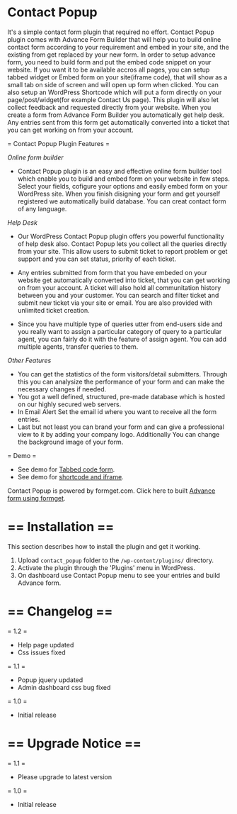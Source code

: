 # Contact Popup

It's a simple contact form plugin that required no effort. Contact Popup plugin comes with Advance Form Builder that will help you to build online contact form according to your requirement and embed in your site, and the existing from get replaced by your new form. In order to setup advance form, you need to build form and put the embed code snippet on your website. If you want it to be available accros all pages, you can setup tabbed widget or Embed form on your site(iframe code), that will show as a small tab on side of screen and will open up form when clicked. You can also setup an WordPress Shortcode which will put a form directly on your page/post/widget(for example Contact Us page). This plugin will also let collect feedback and requested directly from your website. When you create a form from Advance Form Builder you automatically get help desk. Any entries sent from this form get automatically converted into a ticket that you can get working on from your account.


= Contact Popup Plugin Features =

*Online form builder*


* Contact Popup plugin is an easy and effective online form builder tool which enable you to build and embed form on your website in few steps. Select your fields, cofigure your options and easily embed form on your WordPress site. When you finish disigning your form and get yourself registered we automatically build database. You can creat contact form of any language.

*Help Desk*


* Our WordPress Contact Popup plugin offers you powerful functionality of help desk also. Contact Popup lets you collect all the queries directly from your site. This allow users to submit ticket to report problem or get support and you can set status, priority of each ticket.

* Any entries submitted from form that you have embeded on your website get automatically converted into ticket, that you can get working on from your account. A ticket will also hold all communitation history between you and your customer. You can search and filter ticket and submit new ticket via your site or email. You are also provided with unlimited ticket creation.

*  Since you have multiple type of queries utter from end-users side and you really want to assign a particular category of query to a particular agent, you can fairly do it with the feature of assign agent. You can add multiple agents, transfer queries to them.

*Other Features*

* You can get the statistics of the form visitors/detail submitters. Through this you can analysize the performance of your form and can make the necessary changes if needed.
* You got a well defined, structured, pre-made database which is hosted on our highly secured web servers. 
* In Email Alert Set the email id where you want to receive all the form entries.
* Last but not least you can brand your form and can give a professional view to it by adding your company logo. Additionally You can change the background image of your form.
 
 = Demo =
* See demo for [Tabbed code form](http://www.formget.com/).
* See demo for [shortcode and iframe](http://www.formget.com/contact-us/).

Contact Popup is powered by formget.com.
Click here to built [Advance form using formget](http://formget.com).



# == Installation ==

This section describes how to install the plugin and get it working.

1. Upload `contact_popup` folder to the `/wp-content/plugins/` directory.
1. Activate the plugin through the 'Plugins' menu in WordPress.
1. On dashboard use Contact Popup menu to see your entries and build Advance form.

# == Changelog ==

= 1.2 =
* Help page updated
* Css issues fixed 

= 1.1 =
* Popup jquery updated
* Admin dashboard css bug fixed

= 1.0 =
* Initial release

# == Upgrade Notice ==

= 1.1 =
* Please upgrade to latest version

= 1.0 =
* Initial release
